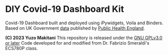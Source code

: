 # DIY Covid-19 Dashboard Kit

Covid-19 Dashboard built and deployed using iPywidgets, Voila and Binders. Based on UK Government [data](https://coronavirus.data.gov.uk/) published by [Public Health England](https://www.gov.uk/government/organisations/public-health-england).

**(C) 2023 Yuzo Makitani** This repository is released under the [GNU GPLv3.0 or later](https://www.gnu.org/licenses/)
Code developed for and modified from Dr. Fabrizio Smeraldi's ECS780P class.
